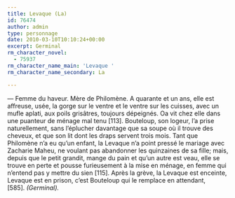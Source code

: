 ```yaml
---
title: Levaque (La)
id: 76474
author: admin
type: personnage
date: 2010-03-10T10:10:24+00:00
excerpt: Germinal
rm_character_novel:
  - 75937
rm_character_name_main: 'Levaque '
rm_character_name_secondary: La

---
```

— Femme du haveur. Mère de Philomène. A quarante et un ans, elle est affreuse, usée, la gorge sur le ventre et le ventre sur les cuisses, avec un mufle aplati, aux poils grisâtres, toujours dépeignés. Oa vit chez elle dans une puanteur de ménage mal tenu [113]. Bouteloup, son logeur, l&rsquo;a prise naturellement, sans l&rsquo;éplucher davantage que sa soupe où il trouve des cheveux, et que son lit dont les draps servent trois mois. Tant que Philomène n&rsquo;a eu qu&rsquo;un enfant, la Levaque n&rsquo;a point pressé le mariage avec Zacharie Maheu, ne voulant pas abandonner les quinzaines de sa fille; mais, depuis que le petit grandit, mange du pain et qu&rsquo;un autre est veau, elle se trouve en perte et pousse furieusement à la mise en ménage, en femme qui n&rsquo;entend pas y mettre du sien [115]. Après la grève, la Levaque est enceinte, Levaque est en prison, c&rsquo;est Bouteloup qui le remplace en attendant, [585]. _(Germinal)._